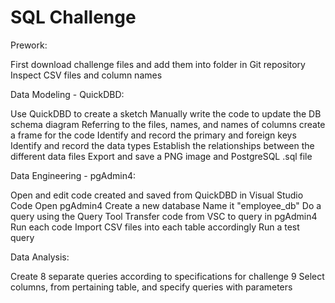 # SQL Challenge

Prework:

First download challenge files and add them into folder in Git repository
Inspect CSV files and column names



Data Modeling - QuickDBD:

Use QuickDBD to create a sketch
Manually write the code to update the DB schema diagram
Referring to the files, names, and names of columns create a frame for the code
Identify and record the primary and foreign keys
Identify and record the data types
Establish the relationships between the different data files
Export and save a PNG image and PostgreSQL .sql file



Data Engineering - pgAdmin4:

Open and edit code created and saved from QuickDBD in Visual Studio Code
Open pgAdmin4
Create a new database
Name it "employee_db"
Do a query using the Query Tool
Transfer code from VSC to query in pgAdmin4
Run each code
Import CSV files into each table accordingly
Run a test query



Data Analysis:

Create 8 separate queries according to specifications for challenge 9
Select columns, from pertaining table, and specify queries with parameters
